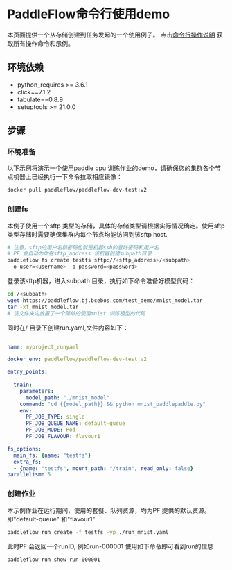 # PaddleFlow命令行使用demo

本页面提供一个从存储创建到任务发起的一个使用例子。
点击[命令行操作说明](./client_command_reference.md) 获取所有操作命令和示例。
## 环境依赖

* python_requires >= 3.6.1
* click==7.1.2
* tabulate==0.8.9
* setuptools >= 21.0.0

## 步骤

### 环境准备
以下示例将演示一个使用paddle cpu 训练作业的demo，请确保您的集群各个节点机器上已经执行一下命令拉取相应镜像：
```bash
docker pull paddleflow/paddleflow-dev-test:v2 
```

### 创建fs
本例子使用一个sftp 类型的存储，具体的存储类型请根据实际情况确定。使用sftp 类型存储时需要确保集群内每个节点均能访问到该sftp host.

```bash
# 注意，sftp的用户名和密码也就是机器ssh的登陆密码和用户名
# PF 会自动为你在sftp_address 该机器创建subpath目录
paddleflow fs create testfs sftp://<sftp_address>/<subpath>
 -o user=<username> -o password=<password>
```

登录该sftp机器，进入subpath 目录，执行如下命令准备好模型代码：
```bash
cd /<subpath> 
wget https://paddleflow.bj.bcebos.com/test_demo/mnist_model.tar
tar -xf mnist_model.tar
# 该文件夹内放置了一个简单的使用mnist 训练模型的代码
```

同时在/<subpath> 目录下创建run.yaml,文件内容如下：
```yaml

name: myproject_runyaml

docker_env: paddleflow/paddleflow-dev-test:v2 

entry_points:
  
  train:
    parameters:
      model_path: "./mnist_model"
    command: "cd {{model_path}} && python mnist_paddlepaddle.py"
    env:
      PF_JOB_TYPE: single
      PF_JOB_QUEUE_NAME: default-queue
      PF_JOB_MODE: Pod
      PF_JOB_FLAVOUR: flavour1

fs_options:
  main_fs: {name: "testfs"}
  extra_fs:
  - {name: "testfs", mount_path: "/train", read_only: false}
parallelism: 5
```
### 创建作业

本示例作业在运行期间，使用的套餐、队列资源，均为PF 提供的默认资源。即"default-queue" 和"flavour1"

```bash
paddleflow run create -f testfs -yp ./run_mnist.yaml
```
此时PF 会返回一个runID, 例如run-000001
使用如下命令即可看到run的信息
```bash 
paddleflow run show run-000001 
```


